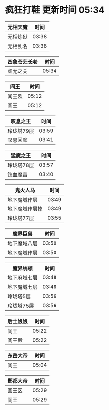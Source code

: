# 疯狂打鞋 更新时间 05:34

| 无相天魔   | 时间    |
|--------|-------|
| 无相炼狱 | 03:38 |
| 无相乱名 | 03:38 |

| 四象苍茫长老   | 时间    |
|--------|-------|
| 虚无之关 | 05:34 |

| 间王   | 时间    |
|--------|-------|
| 闻王欧 | 05:12 |
| 阎王 | 05:12 |

| 叹息之王   | 时间    |
|--------|-------|
| 玲珑塔79层 | 03:59 |
| 叹息回廊 | 03:41 |

| 猛魔之王   | 时间    |
|--------|-------|
| 玲珑塔78层 | 03:57 |
| 铁血魔宫 | 03:40 |

| 鬼火人马   | 时间    |
|--------|-------|
| 地下魔域作层 | 03:49 |
| 地下魔域作层掉 | 03:49 |
| 玲珑塔77层 | 03:55 |

| 魔界巨兽   | 时间    |
|--------|-------|
| 地下魔域八层 | 03:50 |
| 地下魔域作层 | 03:50 |

| 魔界统领   | 时间    |
|--------|-------|
| 地下麻域七层 | 03:48 |
| 地下魔域七层 | 03:48 |
| 玲珑塔5层 | 03:56 |
| 玲珑塔75层 | 03:56 |

| 后土娘娘   | 时间    |
|--------|-------|
| 阎王 | 05:22 |
| 阎王殿 | 05:22 |

| 东岳大帝   | 时间    |
|--------|-------|
| 阎王 | 05:04 |

| 酆都大帝   | 时间    |
|--------|-------|
| 画王区 | 05:29 |
| 阎王 | 05:29 |